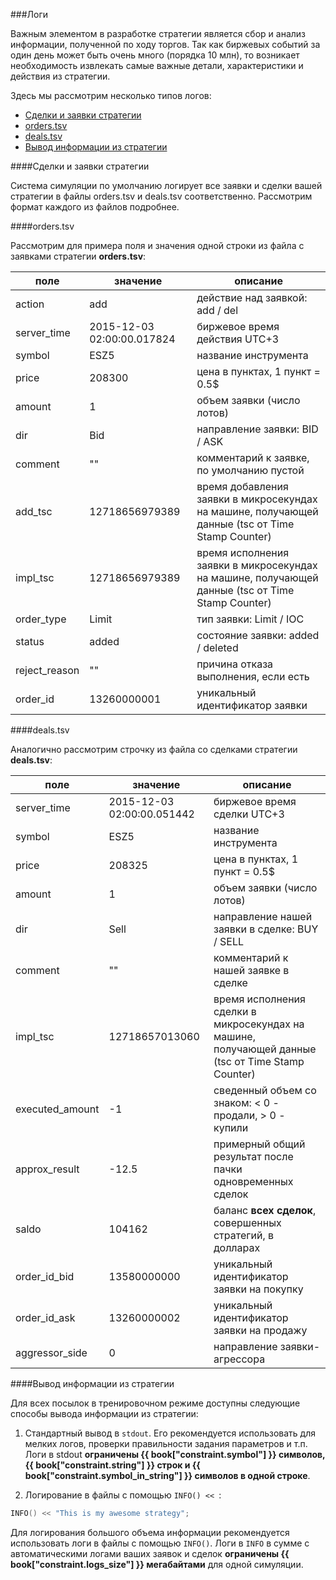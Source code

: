 ###Логи

Важным элементом в разработке стратегии является сбор и анализ информации, полученной по ходу торгов.
Так как биржевых событий за один день может быть очень много (порядка 10 млн), то возникает необходимость извлекать самые важные детали, характеристики и действия из стратегии.

Здесь мы рассмотрим несколько типов логов:
- [Сделки и заявки стратегии](#deals_and_orders)
- [orders.tsv](#orders)
- [deals.tsv](#deals)
- [Вывод информации из стратегии](#custom_output)

####Сделки и заявки стратегии<a id="deals_and_orders"></a>

Система симуляции по умолчанию логирует все заявки и сделки вашей стратегии в файлы orders.tsv и deals.tsv соответственно.
Рассмотрим формат каждого из файлов подробнее.

####orders.tsv<a id="orders"></a>

Рассмотрим для примера поля и значения одной строки из файла с заявками стратегии **orders.tsv**:

|поле|значение|описание|
|--|--|--|
| action | add | действие над заявкой: add / del |
|server_time|2015-12-03 02:00:00.017824|биржевое время действия UTC+3|
| symbol | ESZ5 | название инструмента |
| price | 208300 | цена в пунктах, 1 пункт = 0.5$ |
| amount | 1| объем заявки (число лотов) |
| dir | Bid | направление заявки: BID / ASK |
| comment | "" | комментарий к заявке, по умолчанию пустой|
| add_tsc | 12718656979389 | время добавления заявки в микросекундах на машине, получающей данные (tsc от Time Stamp Counter) |
| impl_tsc | 12718656979389 | время исполнения заявки в микросекундах на машине, получающей данные (tsc от Time Stamp Counter) |
| order_type | Limit | тип заявки: Limit / IOC |
| status | added | состояние заявки: added / deleted |
| reject_reason | "" | причина отказа выполнения, если есть|
| order_id | 13260000001 | уникальный идентификатор заявки |

####deals.tsv<a id="deals"></a>

Аналогично рассмотрим строчку из файла со сделками стратегии **deals.tsv**:

|поле|значение|описание|
|--|--|--|
|server_time|2015-12-03 02:00:00.051442|биржевое время сделки UTC+3|
| symbol | ESZ5 | название инструмента |
| price | 208325 | цена в пунктах, 1 пункт = 0.5$ |
| amount | 1| объем заявки (число лотов) |
| dir | Sell | направление нашей заявки в сделке: BUY / SELL |
| comment | "" | комментарий к нашей заявке в сделке|
| impl_tsc | 12718657013060 | время исполнения сделки в микросекундах на машине, получающей данные (tsc от Time Stamp Counter) |
| executed_amount | -1 | сведенный объем со знаком: < 0 - продали, > 0 - купили|
| approx_result | -12.5 | примерный общий результат после пачки одновременных сделок |
| saldo | 104162 | баланс **всех сделок**, совершенных стратегий, в долларах |
| order_id_bid | 13580000000 | уникальный идентификатор заявки на покупку |
| order_id_ask | 13260000002 | уникальный идентификатор заявки на продажу|
| aggressor_side | 0 | направление заявки-агрессора |

####Вывод информации из стратегии<a id="custom_output"></a>

Для всех посылок в тренировочном режиме доступны следующие способы вывода информации из стратегии:

1. Стандартный вывод в `stdout`.
Его рекомендуется использовать для мелких логов, проверки правильности задания параметров и т.п.
Логи в stdout **ограничены {{ book["constraint.symbol"] }} символов, {{ book["constraint.string"] }} строк и {{ book["constraint.symbol_in_string"] }} символов в одной строке**.

2. Логирование в файлы с помощью `INFO() << `:
```c++
INFO() << "This is my awesome strategy";
```
Для логирования большого объема информации рекомендуется использовать логи в файлы с помощью `INFO()`.
Логи в `INFO` в сумме с автоматическими логами ваших заявок и сделок **ограничены {{ book["constraint.logs_size"] }} мегабайтами** для одной симуляции.
